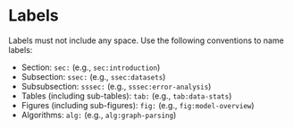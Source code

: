 # Labels

Labels must not include any space.
Use the following conventions to name labels:

* Section: `sec:` (e.g., `sec:introduction`)
* Subsection: `ssec:` (e.g., `ssec:datasets`)
* Subsubsection: `sssec:` (e.g., `sssec:error-analysis`)
* Tables (including sub-tables): `tab:` (e.g., `tab:data-stats`)
* Figures (including sub-figures): `fig:` (e.g., `fig:model-overview`)
* Algorithms: `alg:` (e.g., `alg:graph-parsing`)
